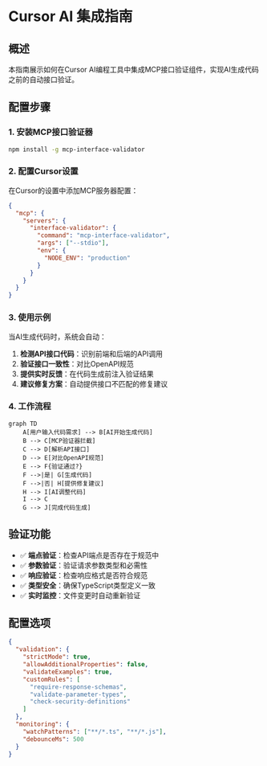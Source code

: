 # Cursor AI 集成指南

## 概述

本指南展示如何在Cursor AI编程工具中集成MCP接口验证组件，实现AI生成代码之前的自动接口验证。

## 配置步骤

### 1. 安装MCP接口验证器

```bash
npm install -g mcp-interface-validator
```

### 2. 配置Cursor设置

在Cursor的设置中添加MCP服务器配置：

```json
{
  "mcp": {
    "servers": {
      "interface-validator": {
        "command": "mcp-interface-validator",
        "args": ["--stdio"],
        "env": {
          "NODE_ENV": "production"
        }
      }
    }
  }
}
```

### 3. 使用示例

当AI生成代码时，系统会自动：

1. **检测API接口代码**：识别前端和后端的API调用
2. **验证接口一致性**：对比OpenAPI规范
3. **提供实时反馈**：在代码生成前注入验证结果
4. **建议修复方案**：自动提供接口不匹配的修复建议

### 4. 工作流程

```mermaid
graph TD
    A[用户输入代码需求] --> B[AI开始生成代码]
    B --> C[MCP验证器拦截]
    C --> D[解析API接口]
    D --> E[对比OpenAPI规范]
    E --> F{验证通过?}
    F -->|是| G[生成代码]
    F -->|否| H[提供修复建议]
    H --> I[AI调整代码]
    I --> C
    G --> J[完成代码生成]
```

## 验证功能

- ✅ **端点验证**：检查API端点是否存在于规范中
- ✅ **参数验证**：验证请求参数类型和必需性
- ✅ **响应验证**：检查响应格式是否符合规范
- ✅ **类型安全**：确保TypeScript类型定义一致
- ✅ **实时监控**：文件变更时自动重新验证

## 配置选项

```json
{
  "validation": {
    "strictMode": true,
    "allowAdditionalProperties": false,
    "validateExamples": true,
    "customRules": [
      "require-response-schemas",
      "validate-parameter-types",
      "check-security-definitions"
    ]
  },
  "monitoring": {
    "watchPatterns": ["**/*.ts", "**/*.js"],
    "debounceMs": 500
  }
}
```
